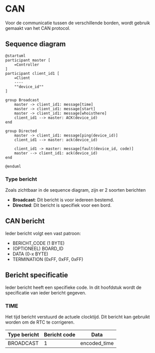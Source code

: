 # CAN

Voor de communicatie tussen de verschillende borden, wordt gebruik gemaakt
van het CAN protocol.

## Sequence diagram

```puml
@startuml
participant master [
    =Controller
]
participant client_id1 [
    =Client
    ----
    ""device_id""
]

group Broadcast
    master -> client_id1: message[time]
    master -> client_id1: message[start]
    master -> client_id1: message[whoisthere]
    client_id1 --> master: ACK(device_id)
end

group Directed
    master -> client_id1: message[ping(device_id)]
    client_id1 --> master: ack(device_id)
    
    client_id1 -> master: message[fault(device_id, code)]
    master --> client_id1: ack(device_id)
end

@enduml

```

### Type bericht

Zoals zichtbaar in de sequence diagram, zijn er 2 soorten berichten

- **Broadcast**: Dit bericht is voor iedereen bestemd.
- **Directed**: Dit bericht is specifiek voor een bord.


## CAN bericht

Ieder bericht volgt een vast patroon:

- BERICHT_CODE (1 BYTE)
- (OPTIONEEL) BOARD_ID
- DATA (0-x BYTE)
- TERMINATION (0xFF, 0xFF, 0xFF)

## Bericht specificatie

Ieder bericht heeft een specifieke code. In dit hoofdstuk wordt
de specificatie van ieder bericht gegeven.

### TIME

Het tijd bericht verstuurd de actuele clocktijd. Dit bericht kan
gebruikt worden om de RTC te corrigeren.

| Type bericht | Bericht code | Data         |
| ------------ | ------------ | ------------ |
| BROADCAST    | 1            | encoded_time |
